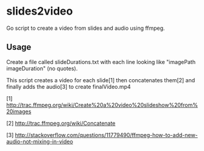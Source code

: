 # slides2video
Go script to create a video from slides and audio using ffmpeg. 

## Usage
Create a file called slideDurations.txt with each line looking like "imagePath imageDuration" (no quotes). 

This script creates a video for each slide[1] then concatenates them[2] and finally adds the audio[3] to create finalVideo.mp4

[1] http://trac.ffmpeg.org/wiki/Create%20a%20video%20slideshow%20from%20images

[2] http://trac.ffmpeg.org/wiki/Concatenate

[3] http://stackoverflow.com/questions/11779490/ffmpeg-how-to-add-new-audio-not-mixing-in-video
